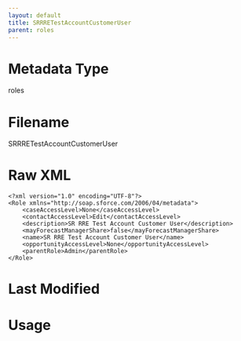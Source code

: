 ```yaml
---
layout: default
title: SRRRETestAccountCustomerUser
parent: roles
---
```

# Metadata Type
roles


# Filename 
SRRRETestAccountCustomerUser


# Raw XML
```
<?xml version="1.0" encoding="UTF-8"?>
<Role xmlns="http://soap.sforce.com/2006/04/metadata">
    <caseAccessLevel>None</caseAccessLevel>
    <contactAccessLevel>Edit</contactAccessLevel>
    <description>SR RRE Test Account Customer User</description>
    <mayForecastManagerShare>false</mayForecastManagerShare>
    <name>SR RRE Test Account Customer User</name>
    <opportunityAccessLevel>None</opportunityAccessLevel>
    <parentRole>Admin</parentRole>
</Role>
```


# Last Modified


# Usage

